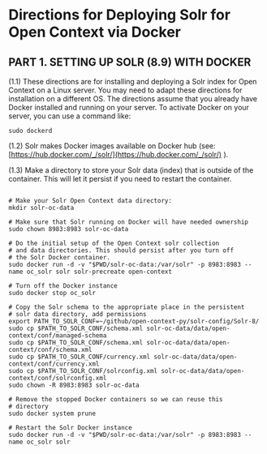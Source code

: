 Directions for Deploying Solr for Open Context via Docker
=======================


PART 1. SETTING UP SOLR (8.9) WITH DOCKER
------------------------------------------
(1.1) These directions are for installing and deploying a Solr index for
Open Context on a Linux server. You may need to adapt these directions for
installation on a different OS. The directions assume that you already have
Docker installed and running on your server. To activate Docker on your server, you can use a command like:

`sudo dockerd`


(1.2) Solr makes Docker images available on Docker hub (see: [https://hub.docker.com/_/solr/](https://hub.docker.com/_/solr/) ).

(1.3) Make a directory to store your Solr data (index) that is outside of
the container. This will let it persist if you need to restart the container.

```

# Make your Solr Open Context data directory:
mkdir solr-oc-data

# Make sure that Solr running on Docker will have needed ownership
sudo chown 8983:8983 solr-oc-data

# Do the initial setup of the Open Context solr collection
# and data directories. This should persist after you turn off
# the Solr Docker container.
sudo docker run -d -v "$PWD/solr-oc-data:/var/solr" -p 8983:8983 --name oc_solr solr solr-precreate open-context

# Turn off the Docker instance
sudo docker stop oc_solr

# Copy the Solr schema to the appropriate place in the persistent
# solr data directory, add permissions
export PATH_TO_SOLR_CONF=~/github/open-context-py/solr-config/Solr-8/
sudo cp $PATH_TO_SOLR_CONF/schema.xml solr-oc-data/data/open-context/conf/managed-schema
sudo cp $PATH_TO_SOLR_CONF/schema.xml solr-oc-data/data/open-context/conf/schema.xml
sudo cp $PATH_TO_SOLR_CONF/currency.xml solr-oc-data/data/open-context/conf/currency.xml
sudo cp $PATH_TO_SOLR_CONF/solrconfig.xml solr-oc-data/data/open-context/conf/solrconfig.xml
sudo chown -R 8983:8983 solr-oc-data

# Remove the stopped Docker containers so we can reuse this
# directory
sudo docker system prune

# Restart the Solr Docker instance
sudo docker run -d -v "$PWD/solr-oc-data:/var/solr" -p 8983:8983 --name oc_solr solr
